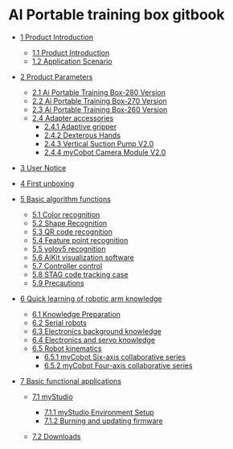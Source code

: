 # AI Portable training box gitbook

- [1 Product Introduction](1-ProductIntroduction/1.1-ProductIntroduction.md)

  - [1.1 Product Introduction](1-ProductIntroduction/1.1-ProductIntroduction.md)
  - [1.2 Application Scenario](1-ProductIntroduction/1.2-ApplicationScenarios.md)

- [2 Product Parameters](2-ProductFeature/README.md)

  - [2.1 Ai Portable Training Box-280 Version](2-ProductFeature/2.1-280_version.md)
  - [2.2 Ai Portable Training Box-270 Version](2-ProductFeature/2.2-270_version.md)
  - [2.3 Ai Portable Training Box-260 Version](2-ProductFeature/2.3-260_version.md)
  - [2.4 Adapter accessories]()
    - [2.4.1 Adaptive gripper](2-ProductFeature/2.4.1-adaptive_gripper.md)
    - [2.4.2 Dexterous Hands](2-ProductFeature/2.4.2-five_hand.md)
    - [2.4.3 Vertical Suction Pump V2.0](2-ProductFeature/2.4.3-pump.md)
    - [2.4.4 myCobot Camera Module V2.0](2-ProductFeature/2.4.4-camera.md)

- [3 User Notice](3-UserNotes/README.md)

  <!-- - [3.1 安全须知](3-UserNotes/3.1-SafetyInstruction.md)
  - [3.2 产品养护](3-UserNotes/3.2-TransportandStorage.md)
  - [3.3 充电说明](3-UserNotes/3.3-MaintenanceandCare.md) -->

- [4 First unboxing](4-FirstInstallAndUse/README.md)

- [5 Basic algorithm functions]()

  - [5.1 Color recognition](5-BasicAlgorithmFunction/5.1-color_recognition.md)
  - [5.2 Shape Recognition](5-BasicAlgorithmFunction//5.2-shape_recognition.md)
  - [5.3 QR code recognition](5-BasicAlgorithmFunction/5.3-encode_recognition.md)
  - [5.4 Feature point recognition](5-BasicAlgorithmFunction/5.4-feature_recognition.md)
  - [5.5 yolov5 recognition](5-BasicAlgorithmFunction/5.5-yolov5_recognition.md)
  - [5.6 AiKit visualization software](5-BasicAlgorithmFunction/5.7-aikit_ui.md)
  - [5.7 Controller control](5-BasicAlgorithmFunction/5.8-handle_control.md)
  - [5.8 STAG code tracking case](5-BasicAlgorithmFunction/5.9-stag_case.md)
  - [5.9 Precautions](5-BasicAlgorithmFunction/5.6-precautions.md)

- [6 Quick learning of robotic arm knowledge]()

  - [6.1 Knowledge Preparation](6-RoboticArmKnowledge/6.1-knowleged.md)
  - [6.2 Serial robots](6-RoboticArmKnowledge/6.2-Serial_robots.md)
  - [6.3 Electronics background knowledge](6-RoboticArmKnowledge/6.3-electric_knowledge.md)
  - [6.4 Electronics and servo knowledge](6-RoboticArmKnowledge/6.4-motors_and_servos.md)
  - [6.5 Robot kinematics]()
    - [6.5.1 myCobot Six-axis collaborative series](6-RoboticArmKnowledge/6.5-robot_kinematics.md)
    - [6.5.2 myCobot Four-axis collaborative series](6-RoboticArmKnowledge/6.5-robot_kinematics_4.md)

- [7 Basic functional applications](7-BasicFunctionApplication/README.md)
  - [7.1 myStudio](7-BasicFunctionApplication/7.1-myStudio/README.md)
    - [7.1.1 myStudio Environment Setup](7-BasicFunctionApplication/7.1-myStudio/7.1.1-myStudio_download_driverinstalled.md)
    - [7.1.2 Burning and updating firmware](7-BasicFunctionApplication/7.1-myStudio/7.1.2-myStudio_flash_firmwares.md)

  - [7.2 Downloads](7-BasicFunctionApplication/7.2-files_download.md)
 
